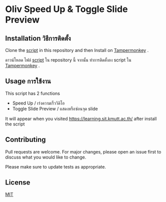 # Oliv Speed Up & Toggle Slide Preview


## Installation วิธีการติดตั้ง

Clone the [script](https://github.com/siraom15/Oliv-Speed-Up/blob/main/script.js) in this repository and then Install on [Tampermonkey](https://chrome.google.com/webstore/detail/tampermonkey/dhdgffkkebhmkfjojejmpbldmpobfkfo) .


ดาวน์โหลด ไฟล์ [script](https://github.com/siraom15/Oliv-Speed-Up/blob/main/script.js) ใน repository นี้ จากนั้น ทำการติดตั้งลง script ใน [Tampermonkey](https://chrome.google.com/webstore/detail/tampermonkey/dhdgffkkebhmkfjojejmpbldmpobfkfo) .


## Usage การใช้งาน

This script has 2 functions 

- Speed Up / เร่งความเร็ววิดิโอ
- Toggle Slide Preview / แสดงหรือซ่อนจุด slide 

It will appear when you visited https://learning.sit.kmutt.ac.th/ after install the script


## Contributing
Pull requests are welcome. For major changes, please open an issue first to discuss what you would like to change.

Please make sure to update tests as appropriate.

## License
[MIT](https://choosealicense.com/licenses/mit/)
